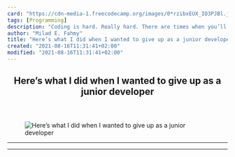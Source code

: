 ```yaml
---
card: "https://cdn-media-1.freecodecamp.org/images/0*rzibxEUX_IO3PJBl.jpeg"
tags: [Programming]
description: "Coding is hard. Really hard. There are times when you’ll thin"
author: "Milad E. Fahmy"
title: "Here’s what I did when I wanted to give up as a junior developer"
created: "2021-08-16T11:31:41+02:00"
modified: "2021-08-16T11:31:41+02:00"
---
```

<div class="site-wrapper">
<main id="site-main" class="site-main outer">
<div class="inner">
<article class="post-full post tag-programming tag-technology tag-careers tag-junior-developer tag-software-development ">
<header class="post-full-header">
<h1 class="post-full-title">Here’s what I did when I wanted to give up as a junior developer</h1>
</header>
<figure class="post-full-image">
<picture>
<source media="(max-width: 700px)" sizes="1px" srcset="data:image/gif;base64,R0lGODlhAQABAIAAAAAAAP///yH5BAEAAAAALAAAAAABAAEAAAIBRAA7 1w">
<source media="(min-width: 701px)" sizes="(max-width: 800px) 400px,
(max-width: 1170px) 700px,
1400px" srcset="https://cdn-media-1.freecodecamp.org/images/0*rzibxEUX_IO3PJBl.jpeg 300w,
https://cdn-media-1.freecodecamp.org/images/0*rzibxEUX_IO3PJBl.jpeg 600w,
https://cdn-media-1.freecodecamp.org/images/0*rzibxEUX_IO3PJBl.jpeg 1000w,
https://cdn-media-1.freecodecamp.org/images/0*rzibxEUX_IO3PJBl.jpeg 2000w">
<img onerror="this.style.display='none'" src="https://cdn-media-1.freecodecamp.org/images/0*rzibxEUX_IO3PJBl.jpeg" alt="Here’s what I did when I wanted to give up as a junior developer">
</picture>
</figure>
<section class="post-full-content">
<div class="post-content">
</div>
<hr>
<hr>
</section>
</article>
</div>
</main>
</div>
<!-- Google Tag Manager (noscript) -->
<!-- End Google Tag Manager (noscript) -->
